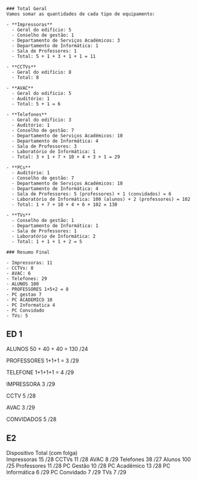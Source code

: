 ```
### Total Geral
Vamos somar as quantidades de cada tipo de equipamento:

- **Impressoras**
  - Geral do edifício: 5
  - Conselho de gestão: 1
  - Departamento de Serviços Académicos: 3
  - Departamento de Informática: 1
  - Sala de Professores: 1
  - Total: 5 + 1 + 3 + 1 + 1 = 11

- **CCTVs**
  - Geral do edifício: 8
  - Total: 8

- **AVAC**
  - Geral do edifício: 5
  - Auditório: 1
  - Total: 5 + 1 = 6

- **Telefones**
  - Geral do edifício: 3
  - Auditório: 1
  - Conselho de gestão: 7
  - Departamento de Serviços Académicos: 10
  - Departamento de Informática: 4
  - Sala de Professores: 3
  - Laboratório de Informática: 1
  - Total: 3 + 1 + 7 + 10 + 4 + 3 + 1 = 29

- **PCs**
  - Auditório: 1
  - Conselho de gestão: 7
  - Departamento de Serviços Académicos: 10
  - Departamento de Informática: 4
  - Sala de Professores: 5 (professores) + 1 (convidados) = 6
  - Laboratório de Informática: 100 (alunos) + 2 (professores) = 102
  - Total: 1 + 7 + 10 + 4 + 6 + 102 = 130

- **TVs**
  - Conselho de gestão: 1
  - Departamento de Informática: 1
  - Sala de Professores: 1
  - Laboratório de Informática: 2
  - Total: 1 + 1 + 1 + 2 = 5

### Resumo Final

- Impressoras: 11
- CCTVs: 8
- AVAC: 6
- Telefones: 29
- ALUNOS 100
- PROFESSORES 1+5+2 = 8
- PC gestao 7
- PC ACADEMICO 10
- PC Informatica 4
- PC Convidado
- TVs: 5
```



## ED 1

ALUNOS
50 + 40 + 40 = 130 /24

PROFESSORES
1+1+1 = 3   /29

TELEFONE
1+1+1+1 = 4  /29

IMPRESSORA
3    /29

CCTV
5  /28

AVAC
3   /29

CONVIDADOS
5   /28

## E2

Dispositivo	Total (com folga)	
Impressoras	15	/28
CCTVs	11	/28
AVAC	8	/29
Telefones	38	/27
Alunos	100	/25
Professores	11	/28
PC Gestão	10	/28
PC Acadêmico	13	/28
PC Informática	6	/29
PC Convidado	7	/29
TVs	7	/29



